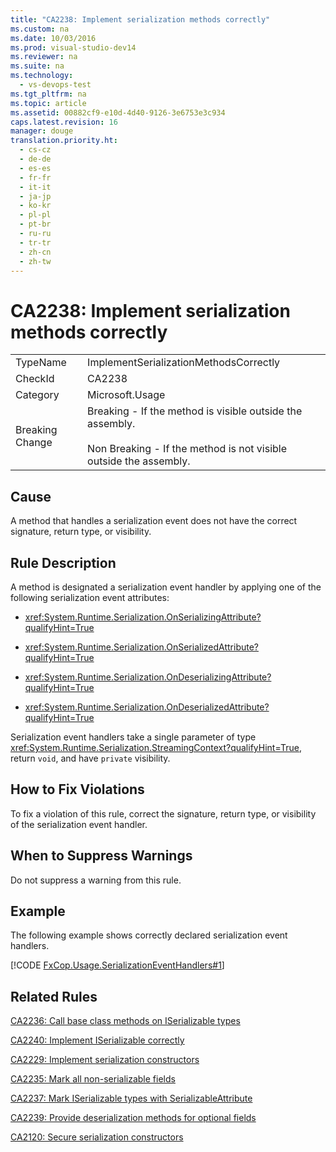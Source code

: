 ```yaml
---
title: "CA2238: Implement serialization methods correctly"
ms.custom: na
ms.date: 10/03/2016
ms.prod: visual-studio-dev14
ms.reviewer: na
ms.suite: na
ms.technology: 
  - vs-devops-test
ms.tgt_pltfrm: na
ms.topic: article
ms.assetid: 00882cf9-e10d-4d40-9126-3e6753e3c934
caps.latest.revision: 16
manager: douge
translation.priority.ht: 
  - cs-cz
  - de-de
  - es-es
  - fr-fr
  - it-it
  - ja-jp
  - ko-kr
  - pl-pl
  - pt-br
  - ru-ru
  - tr-tr
  - zh-cn
  - zh-tw
---
```

# CA2238: Implement serialization methods correctly
|||  
|-|-|  
|TypeName|ImplementSerializationMethodsCorrectly|  
|CheckId|CA2238|  
|Category|Microsoft.Usage|  
|Breaking Change|Breaking - If the method is visible outside the assembly.<br /><br /> Non Breaking - If the method is not visible outside the assembly.|  
  
## Cause  
 A method that handles a serialization event does not have the correct signature, return type, or visibility.  
  
## Rule Description  
 A method is designated a serialization event handler by applying one of the following serialization event attributes:  
  
-   <xref:System.Runtime.Serialization.OnSerializingAttribute?qualifyHint=True>  
  
-   <xref:System.Runtime.Serialization.OnSerializedAttribute?qualifyHint=True>  
  
-   <xref:System.Runtime.Serialization.OnDeserializingAttribute?qualifyHint=True>  
  
-   <xref:System.Runtime.Serialization.OnDeserializedAttribute?qualifyHint=True>  
  
 Serialization event handlers take a single parameter of type <xref:System.Runtime.Serialization.StreamingContext?qualifyHint=True>, return `void`, and have `private` visibility.  
  
## How to Fix Violations  
 To fix a violation of this rule, correct the signature, return type, or visibility of the serialization event handler.  
  
## When to Suppress Warnings  
 Do not suppress a warning from this rule.  
  
## Example  
 The following example shows correctly declared serialization event handlers.  
  
 [!CODE [FxCop.Usage.SerializationEventHandlers#1](../CodeSnippet/VS_Snippets_CodeAnalysis/FxCop.Usage.SerializationEventHandlers#1)]  
  
## Related Rules  
 [CA2236: Call base class methods on ISerializable types](../VS_IDE/CA2236--Call-base-class-methods-on-ISerializable-types.md)  
  
 [CA2240: Implement ISerializable correctly](../VS_IDE/CA2240--Implement-ISerializable-correctly.md)  
  
 [CA2229: Implement serialization constructors](../VS_IDE/CA2229--Implement-serialization-constructors.md)  
  
 [CA2235: Mark all non-serializable fields](../VS_IDE/CA2235--Mark-all-non-serializable-fields.md)  
  
 [CA2237: Mark ISerializable types with SerializableAttribute](../VS_IDE/CA2237--Mark-ISerializable-types-with-SerializableAttribute.md)  
  
 [CA2239: Provide deserialization methods for optional fields](../VS_IDE/CA2239--Provide-deserialization-methods-for-optional-fields.md)  
  
 [CA2120: Secure serialization constructors](../VS_IDE/CA2120--Secure-serialization-constructors.md)
